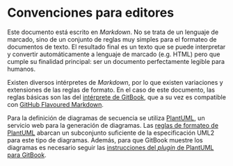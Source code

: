 # Convenciones para editores

Este documento está escrito en *Markdown*. No se trata de un lenguaje de marcado, sino de un conjunto de reglas muy simples para el formateo de documentos de texto. El resultado final es un texto que se puede interpretar y convertir automáticamente a lenguaje de marcado (e.g. HTML) pero que cumple su finalidad principal: ser un documento perfectamente legible para humanos.  

Existen diversos intérpretes de *Markdown*, por lo que existen variaciones y extensiones de las reglas de formato. En el caso de este documento, las reglas básicas son las del [intérprete de GitBook](https://gitbookio.gitbooks.io/markdown/content/index.html), que a su vez es compatible con [GitHub Flavoured Markdown](https://guides.github.com/features/mastering-markdown/).  

Para la definición de diagramas de secuencia se utiliza [PlantUML](http://plantuml.com/), un servicio web para la generación de diagramas. Las [reglas de formateo de PlantUML](http://plantuml.com/sequence.html) abarcan un subconjunto suficiente de la especificación UML2 para este tipo de diagramas. Además, para que GitBook muestre los diagramas es necesario seguir las [instrucciones del *plugin* de PlantUML para GitBook](https://github.com/GitbookIO/plugin-puml).